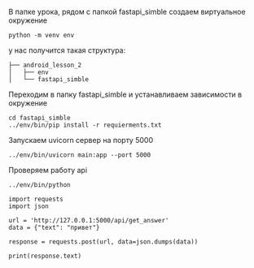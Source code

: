 В папке урока, рядом с папкой fastapi_simble создаем виртуальное окружение

```
python -m venv env
```

у нас получится такая структура:
```
├── android_lesson_2
│   ├── env
│   └── fastapi_simble
```

Переходим в папку fastapi_simble и устанавливаем зависимости в окружение

```
cd fastapi_simble
../env/bin/pip install -r requierments.txt
```

Запускаем uvicorn сервер на порту 5000
```
../env/bin/uvicorn main:app --port 5000
```

Проверяем работу api

```
../env/bin/python
```

```
import requests
import json

url = 'http://127.0.0.1:5000/api/get_answer'
data = {"text": "привет"}

response = requests.post(url, data=json.dumps(data))

print(response.text)
```